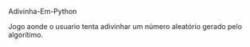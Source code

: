 Adivinha-Em-Python

Jogo aonde o usuario tenta adivinhar um número aleatório gerado pelo algorítimo.
